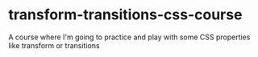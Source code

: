 # transform-transitions-css-course
A course where I'm going to practice and play with some CSS properties like transform or transitions 
